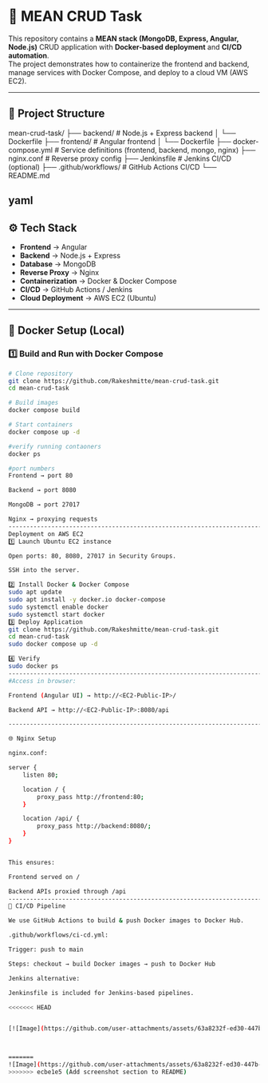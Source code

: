 # 🚀 MEAN CRUD Task

This repository contains a **MEAN stack (MongoDB, Express, Angular, Node.js)** CRUD application with **Docker-based deployment** and **CI/CD automation**.  
The project demonstrates how to containerize the frontend and backend, manage services with Docker Compose, and deploy to a cloud VM (AWS EC2).  

---

## 📌 Project Structure

mean-crud-task/
├── backend/ # Node.js + Express backend
│ └── Dockerfile
├── frontend/ # Angular frontend
│ └── Dockerfile
├── docker-compose.yml # Service definitions (frontend, backend, mongo, nginx)
├── nginx.conf # Reverse proxy config
├── Jenkinsfile # Jenkins CI/CD (optional)
├── .github/workflows/ # GitHub Actions CI/CD
└── README.md


yaml
---

## ⚙️ Tech Stack

- **Frontend** → Angular  
- **Backend** → Node.js + Express  
- **Database** → MongoDB  
- **Reverse Proxy** → Nginx  
- **Containerization** → Docker & Docker Compose  
- **CI/CD** → GitHub Actions / Jenkins  
- **Cloud Deployment** → AWS EC2 (Ubuntu)  

---

## 🐳 Docker Setup (Local)

### 1️⃣ Build and Run with Docker Compose
```bash
# Clone repository
git clone https://github.com/Rakeshmitte/mean-crud-task.git
cd mean-crud-task

# Build images
docker compose build

# Start containers
docker compose up -d

#verify running contaoners
docker ps

#port numbers
Frontend → port 80

Backend → port 8080

MongoDB → port 27017

Nginx → proxying requests
-----------------------------------------------------------------------------------------------------
Deployment on AWS EC2
1️⃣ Launch Ubuntu EC2 instance

Open ports: 80, 8080, 27017 in Security Groups.

SSH into the server.

2️⃣ Install Docker & Docker Compose
sudo apt update
sudo apt install -y docker.io docker-compose
sudo systemctl enable docker
sudo systemctl start docker
3️⃣ Deploy Application
git clone https://github.com/Rakeshmitte/mean-crud-task.git
cd mean-crud-task
sudo docker compose up -d

4️⃣ Verify
sudo docker ps
-------------------------------------------------------------------------------------------------
#Access in browser:

Frontend (Angular UI) → http://<EC2-Public-IP>/

Backend API → http://<EC2-Public-IP>:8080/api

-----------------------------------------------------------------------------------------------------

🌐 Nginx Setup

nginx.conf:

server {
    listen 80;

    location / {
        proxy_pass http://frontend:80;
    }

    location /api/ {
        proxy_pass http://backend:8080/;
    }
}


This ensures:

Frontend served on /

Backend APIs proxied through /api
--------------------------------------------------------------------------------------------------------
🔄 CI/CD Pipeline

We use GitHub Actions to build & push Docker images to Docker Hub.

.github/workflows/ci-cd.yml:

Trigger: push to main

Steps: checkout → build Docker images → push to Docker Hub

Jenkins alternative:

Jenkinsfile is included for Jenkins-based pipelines.

<<<<<<< HEAD


[![Image](https://github.com/user-attachments/assets/63a8232f-ed30-447b-b8f6-c33b823fcdbb)](https://github.com/user-attachments/assets/63a8232f-ed30-447b-b8f6-c33b823fcdbb)



=======
![Image](https://github.com/user-attachments/assets/63a8232f-ed30-447b-b8f6-c33b823fcdbb)
>>>>>>> ecbe1e5 (Add screenshot section to README)
